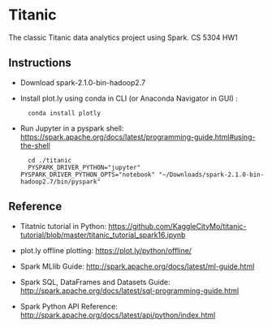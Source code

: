 # Titanic
The classic Titanic data analytics project using Spark.
CS 5304 HW1

## Instructions
* Download spark-2.1.0-bin-hadoop2.7

* Install plot.ly using conda in CLI (or Anaconda Navigator in GUI) :


        conda install plotly

* Run Jupyter in a pyspark shell:
https://spark.apache.org/docs/latest/programming-guide.html#using-the-shell


        cd ./titanic
        PYSPARK_DRIVER_PYTHON="jupyter" PYSPARK_DRIVER_PYTHON_OPTS="notebook" "~/Downloads/spark-2.1.0-bin-hadoop2.7/bin/pyspark"


## Reference
* Titatnic tutorial in Python: https://github.com/KaggleCityMo/titanic-tutorial/blob/master/titanic_tutorial_spark16.ipynb

* plot.ly offline plotting: https://plot.ly/python/offline/

* Spark MLlib Guide: http://spark.apache.org/docs/latest/ml-guide.html

* Spark SQL, DataFrames and Datasets Guide: http://spark.apache.org/docs/latest/sql-programming-guide.html

* Spark Python API Reference: http://spark.apache.org/docs/latest/api/python/index.html
